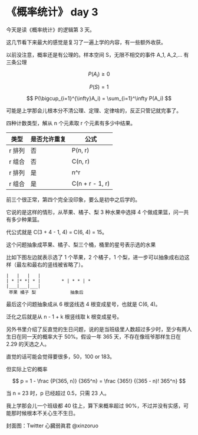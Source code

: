 # 《概率统计》 day 3

今天是读《概率统计》的逻辑第 3 天。

这几节看下来最大的感觉是复习了一遍上学的内容，有一些额外收获。

以前没注意，概率还是有公理的。样本空间 S，无限不相交的事件 A_1, A_2,... 有三条公理

$$
P(A_i) \ge 0
$$

$$
P(S) = 1
$$

$$
P(\bigcup_{i=1}^{\infty}A_i) = \sum_{i=1}^\infty P(A_i)
$$

可能是上学那会儿根本分不清公理、定理、定律啥的，反正只管记就完事了。

四种计数类型，解从 n 个元素取 r 个元素有多少中结果。

|类型|是否允许重复|公式|
|--|--|--|
|r 排列| 否 | P(n, r) |
|r 组合| 否 | C(n, r) |
|r 排列| 是 | n^r |
|r 组合| 是 | C(n + r - 1, r)|

前三个很正常，第四个完全没印象，要么是初中之后学的。

它说的是这样的情形，从苹果、橘子、梨 3 种水果中选择 4 个做成果篮，问一共有多少种果篮。

代公式就是 C(3 + 4 - 1, 4) = C(6, 4) = 15。

这个问题抽象成苹果、橘子、梨三个桶，桶里的星号表示选的水果

比如下图左边就表示选了 1 个苹果，2 个橘子，1 个梨，进一步可以抽象成右边这样（最左和最右的竖线被省略了）。

```
|   |   |   |
| * |* *| * |        * | * * | *
|___|___|___|
 苹果 橘子 梨             抽象后
```

最后这个问题抽象成从 6 根竖线选 4 根变成星号，也就是 C(6, 4)。

泛化之后就是从 n - 1 + k 根竖线取 k 根变成星号。

另外书里介绍了反直觉的生日问题，说的是当班级里人数超过多少时，至少有两人生日在同一天的概率大于 50%。假设一年 365 天，不存在像班爷那样生日在 2.29 的天选之人。

直觉的话可能会觉得要很多，50，100 or 183。

但实际上它的概率

$$
p = 1 - \frac {P(365, n)} {365^n} = \frac {365!} {(365 - n)! 365^n}
$$

当 n = 23 时，p 已经超过 0.5，只需 23 人。

我上学那会儿一个班级都 40 往上，算下来概率超过 90%，不过并没有实感，可能那时候根本不关心生不生日。




封面图：Twitter 心臓弱眞君 @xinzoruo